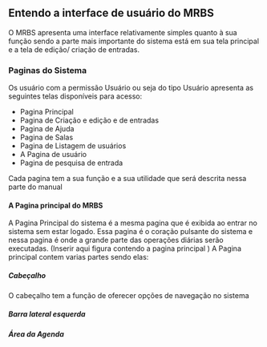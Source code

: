 ## Entendo a interface de usuário do MRBS
O MRBS apresenta uma interface relativamente simples quanto à sua função sendo a parte mais importante do sistema está em sua tela principal e a tela de edição/ criação de entradas.

### Paginas do Sistema
Os usuário com a permissão Usuário ou seja do tipo Usuário apresenta as seguintes telas disponíveis para acesso:
- Pagina Principal
- Pagina de Criação e edição e de entradas 
- Pagina de Ajuda
- Pagina de Salas
- Pagina de Listagem de usuários
- A Pagina de usuário
- Pagina de pesquisa de entrada

Cada pagina tem a sua função e a sua utilidade que será descrita nessa parte do manual

#### A Pagina principal do MRBS

A Pagina Principal do sistema é a mesma pagina que é exibida ao entrar no sistema sem estar logado.
Essa pagina é o coração pulsante do sistema e nessa pagina é onde a grande parte das operações diárias serão executadas.
(Inserir aqui figura contendo a pagina principal )
A Pagina principal contem varias partes sendo elas:

##### Cabeçalho

O cabeçalho tem a função de oferecer opções de navegação no sistema


##### Barra lateral esquerda


##### Área da Agenda
